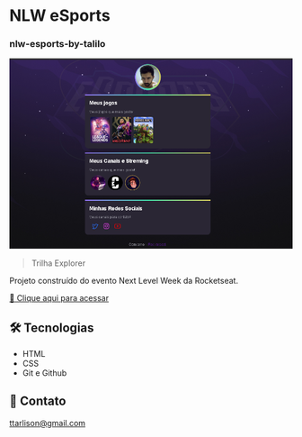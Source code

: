 
# NLW eSports
### nlw-esports-by-talilo
![preview](./github/prevew.png)

> Trilha Explorer

Projeto construído do evento Next Level Week da Rocketseat.

[🔗 Clique aqui para acessar](https://talilotarlison.github.io/nlw-esports-explorer/)


## 🛠 Tecnologias

- HTML
- CSS
- Git e Github

## 💛 Contato

ttarlison@gmail.com
